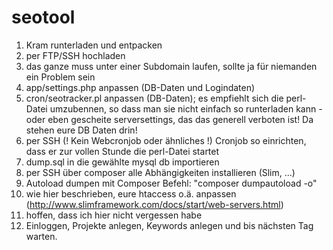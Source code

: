 # seotool

1. Kram runterladen und entpacken
2. per FTP/SSH hochladen
3. das ganze muss unter einer Subdomain laufen, sollte ja für niemanden ein Problem sein
4. app/settings.php anpassen (DB-Daten und Logindaten)
5. cron/seotracker.pl anpassen (DB-Daten); es empfiehlt sich die perl-Datei umzubennen, so dass man sie nicht einfach so runterladen kann - oder eben gescheite serversettings, das das generell verboten ist! Da stehen eure DB Daten drin!
6. per SSH (! Kein Webcronjob oder ähnliches !) Cronjob so einrichten, dass er zur vollen Stunde die perl-Datei startet 
7. dump.sql in die gewählte mysql db importieren
8. per SSH über composer alle Abhängigkeiten installieren (Slim, ...)
9. Autoload dumpen mit Composer Befehl: "composer dumpautoload -o" 
10. wie hier beschrieben, eure htaccess o.ä. anpassen (http://www.slimframework.com/docs/start/web-servers.html) 
11. hoffen, dass ich hier nicht vergessen habe
12. Einloggen, Projekte anlegen, Keywords anlegen und bis nächsten Tag warten.
